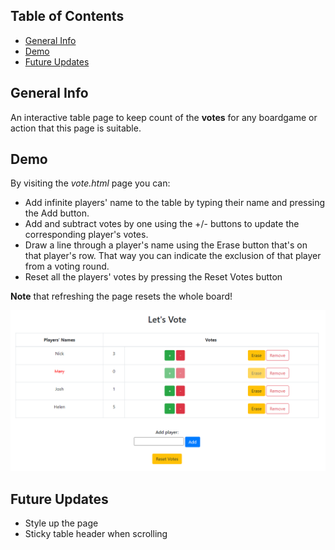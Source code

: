 ## Table of Contents
* [General Info](#general-info)
* [Demo](#demo)
* [Future Updates](#future-updates)

## General Info
An interactive table page to keep count of the <b>votes</b> for any boardgame or action that this page is suitable.

## Demo
By visiting the <i>vote.html</i> page you can:
* Add infinite players' name to the table by typing their name and pressing the Add button.
* Add and subtract votes by one using the +/- buttons to update the corresponding player's votes.
* Draw a line through a player's name using the Erase button that's on that player's row. That way you can indicate the exclusion of that player from a voting round.
* Reset all the players' votes by pressing the Reset Votes button

<b>Note</b> that refreshing the page resets the whole board!


![Demo Screenshot from the index page](https://github.com/Ntelos/Voting-Table/blob/main/demo_screenshot.png?raw=true)

## Future Updates
* Style up the page
* Sticky table header when scrolling
